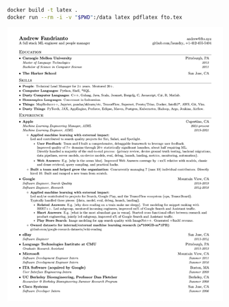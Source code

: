 ```sh
docker build -t latex .
docker run --rm -i -v "$PWD":/data latex pdflatex fto.tex
```

![Resume Screenshot](/resume_preview.png)

